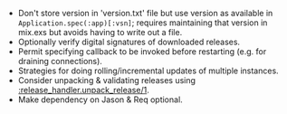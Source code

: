 * Don't store version in 'version.txt' file but use version as available in
  `Application.spec(:app)[:vsn]`; requires maintaining that version in mix.exs
  but avoids having to write out a file.
* Optionally verify digital signatures of downloaded releases.
* Permit specifying callback to be invoked before restarting (e.g. for draining connections).
* Strategies for doing rolling/incremental updates of multiple instances.
* Consider unpacking & validating releases using [:release_handler.unpack_release/1](https://www.erlang.org/docs/26/man/release_handler#unpack_release-1).
* Make dependency on Jason & Req optional.
